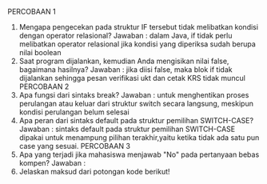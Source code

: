 PERCOBAAN 1
1. Mengapa pengecekan pada struktur IF tersebut tidak melibatkan kondisi dengan operator relasional?
Jawaban : dalam Java, if tidak perlu melibatkan operator relasional jika kondisi yang diperiksa sudah berupa nilai boolean
2. Saat program dijalankan, kemudian Anda mengisikan nilai false, bagaimana hasilnya? 
Jawaban : jika diisi false, maka blok if tidak dijalankan sehingga pesan verifikasi ukt dan cetak KRS tidak muncul 
PERCOBAAN 2
1. Apa fungsi dari sintaks break?
Jawaban : untuk menghentikan proses perulangan atau keluar dari struktur switch secara langsung, meskipun kondisi perulangan belum selesai
2. Apa peran dari sintaks default pada struktur pemilihan SWITCH-CASE?
Jawaban : sintaks default pada struktur pemilihan SWITCH-CASE dipakai untuk menampung pilihan terakhir,yaitu ketika tidak ada satu pun case yang sesuai.
PERCOBAAN 3
1. Apa yang terjadi jika mahasiswa menjawab "No" pada pertanyaan bebas kompen?
Jawaban :
2. Jelaskan maksud dari potongan kode berikut!
